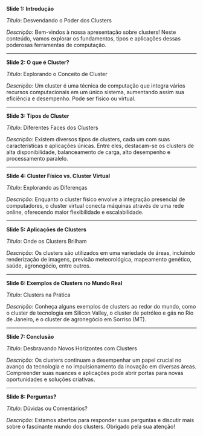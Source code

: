 **Slide 1: Introdução**

*Título*: Desvendando o Poder dos Clusters

*Descrição*: Bem-vindos à nossa apresentação sobre clusters! Neste conteúdo, vamos explorar os fundamentos, tipos e aplicações dessas poderosas ferramentas de computação.

---

**Slide 2: O que é Cluster?**

*Título*: Explorando o Conceito de Cluster

*Descrição*: Um cluster é uma técnica de computação que integra vários recursos computacionais em um único sistema, aumentando assim sua eficiência e desempenho. Pode ser físico ou virtual.

---

**Slide 3: Tipos de Cluster**

*Título*: Diferentes Faces dos Clusters

*Descrição*: Existem diversos tipos de clusters, cada um com suas características e aplicações únicas. Entre eles, destacam-se os clusters de alta disponibilidade, balanceamento de carga, alto desempenho e processamento paralelo.

---

**Slide 4: Cluster Físico vs. Cluster Virtual**

*Título*: Explorando as Diferenças

*Descrição*: Enquanto o cluster físico envolve a integração presencial de computadores, o cluster virtual conecta máquinas através de uma rede online, oferecendo maior flexibilidade e escalabilidade.

---

**Slide 5: Aplicações de Clusters**

*Título*: Onde os Clusters Brilham

*Descrição*: Os clusters são utilizados em uma variedade de áreas, incluindo renderização de imagens, previsão meteorológica, mapeamento genético, saúde, agronegócio, entre outros.

---

**Slide 6: Exemplos de Clusters no Mundo Real**

*Título*: Clusters na Prática

*Descrição*: Conheça alguns exemplos de clusters ao redor do mundo, como o cluster de tecnologia em Silicon Valley, o cluster de petróleo e gás no Rio de Janeiro, e o cluster de agronegócio em Sorriso (MT).

---

**Slide 7: Conclusão**

*Título*: Desbravando Novos Horizontes com Clusters

*Descrição*: Os clusters continuam a desempenhar um papel crucial no avanço da tecnologia e no impulsionamento da inovação em diversas áreas. Compreender suas nuances e aplicações pode abrir portas para novas oportunidades e soluções criativas.

---

**Slide 8: Perguntas?**

*Título*: Dúvidas ou Comentários?

*Descrição*: Estamos abertos para responder suas perguntas e discutir mais sobre o fascinante mundo dos clusters. Obrigado pela sua atenção!
